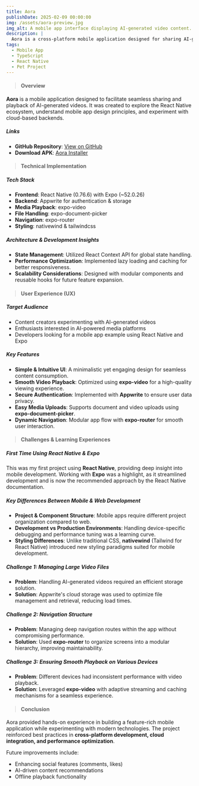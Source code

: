 ```yaml
---
title: Aora
publishDate: 2025-02-09 00:00:00
img: /assets/aora-preview.jpg
img_alt: A mobile app interface displaying AI-generated video content.
description: |
  Aora is a cross-platform mobile application designed for sharing AI-generated videos. Developed as a personal project, it serves as a learning experience in modern mobile development with React Native and Expo while exploring scalable app architecture.
tags:
  - Mobile App
  - TypeScript
  - React Native
  - Pet Project
---
```


> #### Overview

**Aora** is a mobile application designed to facilitate seamless sharing and playback of AI-generated videos. It was created to explore the React Native ecosystem, understand mobile app design principles, and experiment with cloud-based backends.

##### Links

- **GitHub Repository**: [View on GitHub](https://github.com/DmytroLysachenko/aora-app)
- **Download APK**: [Aora Installer](https://drive.google.com/file/d/1Smm8iN1iB2PTuENnx6NwNytfX2RGWZDw/view?usp=sharing)

> #### Technical Implementation

##### Tech Stack

- **Frontend**: React Native (0.76.6) with Expo (~52.0.26)
- **Backend**: Appwrite for authentication & storage
- **Media Playback**: expo-video
- **File Handling**: expo-document-picker
- **Navigation**: expo-router
- **Styling**: nativewind & tailwindcss

##### Architecture & Development Insights

- **State Management**: Utilized React Context API for global state handling.
- **Performance Optimization**: Implemented lazy loading and caching for better responsiveness.
- **Scalability Considerations**: Designed with modular components and reusable hooks for future feature expansion.

> #### User Experience (UX)

##### Target Audience

- Content creators experimenting with AI-generated videos
- Enthusiasts interested in AI-powered media platforms
- Developers looking for a mobile app example using React Native and Expo

##### Key Features

- **Simple & Intuitive UI**: A minimalistic yet engaging design for seamless content consumption.
- **Smooth Video Playback**: Optimized using **expo-video** for a high-quality viewing experience.
- **Secure Authentication**: Implemented with **Appwrite** to ensure user data privacy.
- **Easy Media Uploads**: Supports document and video uploads using **expo-document-picker**.
- **Dynamic Navigation**: Modular app flow with **expo-router** for smooth user interaction.

> #### Challenges & Learning Experiences

##### First Time Using React Native & Expo

This was my first project using **React Native**, providing deep insight into mobile development. Working with **Expo** was a highlight, as it streamlined development and is now the recommended approach by the React Native documentation.

##### Key Differences Between Mobile & Web Development

- **Project & Component Structure**: Mobile apps require different project organization compared to web.
- **Development vs Production Environments**: Handling device-specific debugging and performance tuning was a learning curve.
- **Styling Differences**: Unlike traditional CSS, **nativewind** (Tailwind for React Native) introduced new styling paradigms suited for mobile development.

##### Challenge 1: Managing Large Video Files

- **Problem**: Handling AI-generated videos required an efficient storage solution.
- **Solution**: Appwrite's cloud storage was used to optimize file management and retrieval, reducing load times.

##### Challenge 2: Navigation Structure

- **Problem**: Managing deep navigation routes within the app without compromising performance.
- **Solution**: Used **expo-router** to organize screens into a modular hierarchy, improving maintainability.

##### Challenge 3: Ensuring Smooth Playback on Various Devices

- **Problem**: Different devices had inconsistent performance with video playback.
- **Solution**: Leveraged **expo-video** with adaptive streaming and caching mechanisms for a seamless experience.

> #### Conclusion

Aora provided hands-on experience in building a feature-rich mobile application while experimenting with modern technologies. The project reinforced best practices in **cross-platform development, cloud integration, and performance optimization**.

Future improvements include:

- Enhancing social features (comments, likes)
- AI-driven content recommendations
- Offline playback functionality
